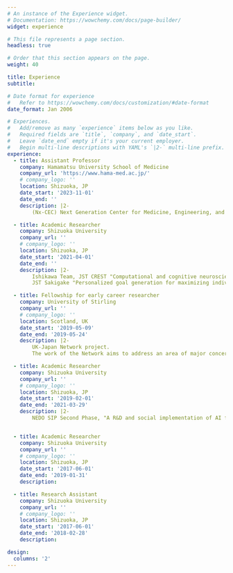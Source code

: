 ```yaml
---
# An instance of the Experience widget.
# Documentation: https://wowchemy.com/docs/page-builder/
widget: experience

# This file represents a page section.
headless: true

# Order that this section appears on the page.
weight: 40

title: Experience
subtitle:

# Date format for experience
#   Refer to https://wowchemy.com/docs/customization/#date-format
date_format: Jan 2006

# Experiences.
#   Add/remove as many `experience` items below as you like.
#   Required fields are `title`, `company`, and `date_start`.
#   Leave `date_end` empty if it's your current employer.
#   Begin multi-line descriptions with YAML's `|2-` multi-line prefix.
experience:
  - title: Assistant Professor
    company: Hamamatsu University School of Medicine
    company_url: 'https://www.hama-med.ac.jp/'
    # company_logo: ''
    location: Shizuoka, JP
    date_start: '2023-11-01'
    date_end: ''
    description: |2-
        (Nx-CEC) Next Generation Center for Medicine, Engineering, and Informatics

  - title: Academic Researcher
    company: Shizuoka University
    company_url: ''
    # company_logo: ''
    location: Shizuoka, JP
    date_start: '2021-04-01'
    date_end: ''
    description: |2-
        Ishikawa Team, JST CREST "Computational and cognitive neuroscientific approaches for understanding the tender care" Project(~2023/03)
        JST Sakigake "Personalized goal generation for maximizing individual Well-being" Project

  - title: Fellowship for early career researcher
    company: University of Stirling
    company_url: ''
    # company_logo: ''
    location: Scotland, UK
    date_start: '2019-05-09'
    date_end: '2019-05-24'
    description: |2-
        UK-Japan Network project.
        The work of the Network aims to address an area of major concern for both countries – that of increasing population of people living with dementia. Environmental design has been shown to be an effective means of improving people’s experiences of living with the condition, but there is a need for better evidence which takes account of cross-national and cross-cultural differences and similarities, and a need for the experience in each country to provide lesson for the other. The Network seeks to work internationally to generate an agenda for further research into these areas.

  - title: Academic Researcher
    company: Shizuoka University
    company_url: ''
    # company_logo: ''
    location: Shizuoka, JP
    date_start: '2019-02-01'
    date_end: '2021-03-29'
    description: |2-
        NEDO SIP Second Phase, "A R&D and social implementation of AI for self-reliance support by multimodal human-interaction technology with the emphasis on dementia people and their family's view" Project


  - title: Academic Researcher
    company: Shizuoka University
    company_url: ''
    # company_logo: ''
    location: Shizuoka, JP
    date_start: '2017-06-01'
    date_end: '2019-01-31'
    description: 

  - title: Research Assistant
    company: Shizuoka University
    company_url: ''
    # company_logo: ''
    location: Shizuoka, JP
    date_start: '2017-06-01'
    date_end: '2018-02-28'
    description: 

design:
  columns: '2'
---
```

